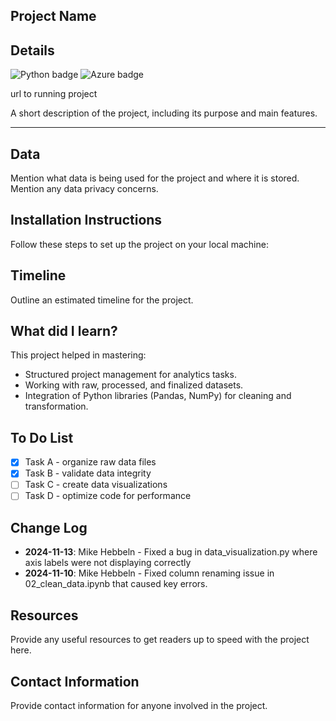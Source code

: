 ## Project Name

## Details

![Python badge](https://img.shields.io/badge/Python-3776AB?style=for-the-badge&logo=python&logoColor=white)
![Azure badge](https://img.shields.io/badge/Microsoft_Azure-0089D6?style=for-the-badge&logo=microsoft-azure&logoColor=white)

url to running project

A short description of the project, including its purpose and main features.

---

## Data

Mention what data is being used for the project and where it is stored. Mention any data privacy concerns.

## Installation Instructions

Follow these steps to set up the project on your local machine:

## Timeline

Outline an estimated timeline for the project.

## What did I learn?

This project helped in mastering:

- Structured project management for analytics tasks.
- Working with raw, processed, and finalized datasets.
- Integration of Python libraries (Pandas, NumPy) for cleaning and transformation.

## To Do List

- [x] Task A - organize raw data files
- [x] Task B - validate data integrity
- [ ] Task C - create data visualizations
- [ ] Task D - optimize code for performance

## Change Log

- **2024-11-13**: Mike Hebbeln - Fixed a bug in data_visualization.py where axis labels were not displaying correctly
- **2024-11-10**: Mike Hebbeln - Fixed column renaming issue in 02_clean_data.ipynb that caused key errors.

## Resources

Provide any useful resources to get readers up to speed with the project here.

## Contact Information

Provide contact information for anyone involved in the project.
